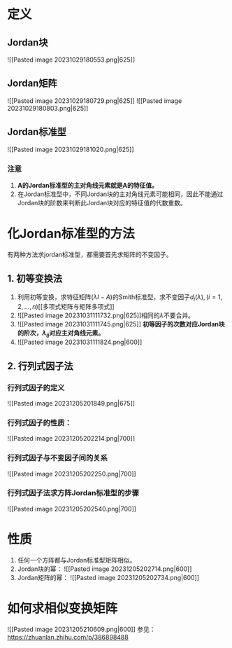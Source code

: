 # 定义
## Jordan块
![[Pasted image 20231029180553.png|625]]
## Jordan矩阵
![[Pasted image 20231029180729.png|625]]
![[Pasted image 20231029180803.png|625]]


## Jordan标准型
![[Pasted image 20231029181020.png|625]]
### 注意
1. **A的Jordan标准型的主对角线元素就是A的特征值。**
2. 在Jordan标准型中，不同Jordan块的主对角线元素可能相同，因此不能通过Jordan块的阶数来判断此Jordan块对应的特征值的代数重数。

# 化Jordan标准型的方法
有两种方法求jordan标准型，都需要首先求矩阵的不变因子。
## 1. 初等变换法
1. 利用初等变换，求特征矩阵$(\lambda I -A)$的Smith标准型，求不变因子$d_i(\lambda),(i=1,2,...,n)$[[多项式矩阵与矩阵多项式]]
2. ![[Pasted image 20231031111732.png|625]]相同的$\lambda$不要合并。
3. ![[Pasted image 20231031111745.png|625]]
**初等因子的次数对应Jordan块的阶次，$\lambda_{ij}$对应主对角线元素。**
4. ![[Pasted image 20231031111824.png|600]]
## 2. 行列式因子法
### 行列式因子的定义
![[Pasted image 20231205201849.png|675]]
### 行列式因子的性质：
![[Pasted image 20231205202214.png|700]]
### 行列式因子与不变因子间的关系
![[Pasted image 20231205202250.png|700]]
### 行列式因子法求方阵Jordan标准型的步骤
![[Pasted image 20231205202540.png|700]]

# 性质
1. 任何一个方阵都与Jordan标准型矩阵相似。
2. Jordan块的幂：
![[Pasted image 20231205202714.png|600]]
3. Jordan矩阵的幂：
![[Pasted image 20231205202734.png|600]]



# 如何求相似变换矩阵
![[Pasted image 20231205210609.png|600]]
参见：https://zhuanlan.zhihu.com/p/386898488
